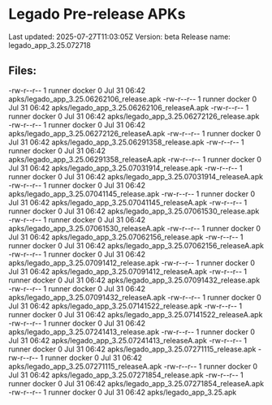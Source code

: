 # Legado Pre-release APKs
Last updated: 2025-07-27T11:03:05Z
Version: beta
Release name: legado_app_3.25.072718
## Files:
-rw-r--r-- 1 runner docker 0 Jul 31 06:42 apks/legado_app_3.25.06262106_release.apk
-rw-r--r-- 1 runner docker 0 Jul 31 06:42 apks/legado_app_3.25.06262106_releaseA.apk
-rw-r--r-- 1 runner docker 0 Jul 31 06:42 apks/legado_app_3.25.06272126_release.apk
-rw-r--r-- 1 runner docker 0 Jul 31 06:42 apks/legado_app_3.25.06272126_releaseA.apk
-rw-r--r-- 1 runner docker 0 Jul 31 06:42 apks/legado_app_3.25.06291358_release.apk
-rw-r--r-- 1 runner docker 0 Jul 31 06:42 apks/legado_app_3.25.06291358_releaseA.apk
-rw-r--r-- 1 runner docker 0 Jul 31 06:42 apks/legado_app_3.25.07031914_release.apk
-rw-r--r-- 1 runner docker 0 Jul 31 06:42 apks/legado_app_3.25.07031914_releaseA.apk
-rw-r--r-- 1 runner docker 0 Jul 31 06:42 apks/legado_app_3.25.07041145_release.apk
-rw-r--r-- 1 runner docker 0 Jul 31 06:42 apks/legado_app_3.25.07041145_releaseA.apk
-rw-r--r-- 1 runner docker 0 Jul 31 06:42 apks/legado_app_3.25.07061530_release.apk
-rw-r--r-- 1 runner docker 0 Jul 31 06:42 apks/legado_app_3.25.07061530_releaseA.apk
-rw-r--r-- 1 runner docker 0 Jul 31 06:42 apks/legado_app_3.25.07062156_release.apk
-rw-r--r-- 1 runner docker 0 Jul 31 06:42 apks/legado_app_3.25.07062156_releaseA.apk
-rw-r--r-- 1 runner docker 0 Jul 31 06:42 apks/legado_app_3.25.07091412_release.apk
-rw-r--r-- 1 runner docker 0 Jul 31 06:42 apks/legado_app_3.25.07091412_releaseA.apk
-rw-r--r-- 1 runner docker 0 Jul 31 06:42 apks/legado_app_3.25.07091432_release.apk
-rw-r--r-- 1 runner docker 0 Jul 31 06:42 apks/legado_app_3.25.07091432_releaseA.apk
-rw-r--r-- 1 runner docker 0 Jul 31 06:42 apks/legado_app_3.25.07141522_release.apk
-rw-r--r-- 1 runner docker 0 Jul 31 06:42 apks/legado_app_3.25.07141522_releaseA.apk
-rw-r--r-- 1 runner docker 0 Jul 31 06:42 apks/legado_app_3.25.07241413_release.apk
-rw-r--r-- 1 runner docker 0 Jul 31 06:42 apks/legado_app_3.25.07241413_releaseA.apk
-rw-r--r-- 1 runner docker 0 Jul 31 06:42 apks/legado_app_3.25.07271115_release.apk
-rw-r--r-- 1 runner docker 0 Jul 31 06:42 apks/legado_app_3.25.07271115_releaseA.apk
-rw-r--r-- 1 runner docker 0 Jul 31 06:42 apks/legado_app_3.25.07271854_release.apk
-rw-r--r-- 1 runner docker 0 Jul 31 06:42 apks/legado_app_3.25.07271854_releaseA.apk
-rw-r--r-- 1 runner docker 0 Jul 31 06:42 apks/legado_app_3.25.apk
